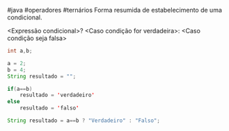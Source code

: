 #java #operadores #ternários
Forma resumida de estabelecimento de uma condicional.

<Expressão condicional>? <Caso condição for verdadeira>: <Caso condição seja falsa>

```java
int a,b;

a = 2;
b = 4;
String resultado = "";

if(a==b)
	resultado = 'verdadeiro'
else 
	resultado = 'falso'
```

```java
String resultado = a==b ? "Verdadeiro" : "Falso";
```